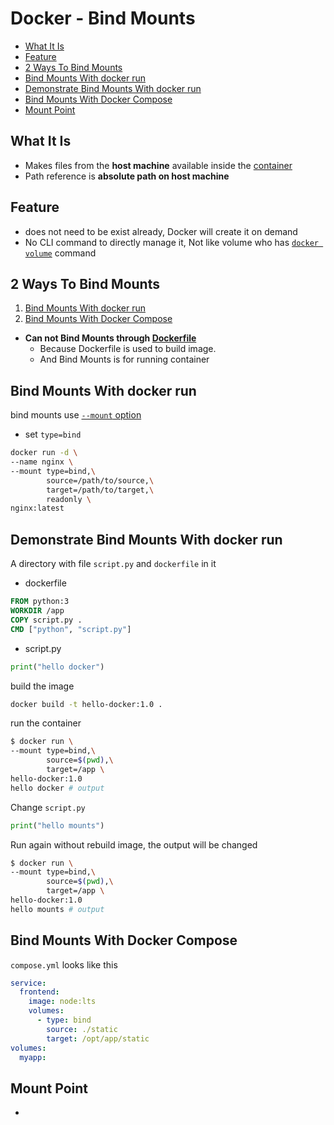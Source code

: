 # Docker - Bind Mounts

* [What It Is](#what-it-is)
* [Feature](#feature)
* [2 Ways To Bind Mounts](#2-ways-to-bind-mounts)
* [Bind Mounts With docker run](#bind-mounts-with-docker-run)
* [Demonstrate Bind Mounts With docker run](#demonstrate-bind-mounts-with-docker-run)
* [Bind Mounts With Docker Compose](#bind-mounts-with-docker-compose)
* [Mount Point](#mount-point)

## What It Is

- Makes files from the **host machine** available inside the [container]()
- Path reference is **absolute path on host machine**

## Feature

- does not need to be exist already, Docker will create it on demand
- No CLI command to directly manage it, Not like volume who has [`docker volume`](docker-volume.md) command

## 2 Ways To Bind Mounts

1. [Bind Mounts With docker run](#bind-mounts-with-docker-run)
2. [Bind Mounts With Docker Compose](#bind-mounts-with-docker-compose)

- **Can not Bind Mounts through [Dockerfile](docker-dockerfile.md)**
  - Because Dockerfile is used to build image.
  - And Bind Mounts is for running container

## Bind Mounts With docker run

bind mounts use [`--mount` option](docker-command-run.md#--mount)

- set `type=bind`

```sh
docker run -d \
--name nginx \
--mount type=bind,\
        source=/path/to/source,\
        target=/path/to/target,\
        readonly \
nginx:latest
```

## Demonstrate Bind Mounts With docker run

A directory with file `script.py` and `dockerfile` in it

- dockerfile

```dockerfile
FROM python:3
WORKDIR /app
COPY script.py .
CMD ["python", "script.py"]
```

- script.py

```py
print("hello docker")
```

build the image

```sh
docker build -t hello-docker:1.0 .
```

run the container 

```sh
$ docker run \
--mount type=bind,\
        source=$(pwd),\
        target=/app \
hello-docker:1.0
hello docker # output
```

Change `script.py` 

```py
print("hello mounts")
```

Run again without rebuild image, the output will be changed

```sh
$ docker run \
--mount type=bind,\
        source=$(pwd),\
        target=/app \
hello-docker:1.0
hello mounts # output
```

## Bind Mounts With Docker Compose

`compose.yml` looks like this

```yml
service:
  frontend:
    image: node:lts
    volumes:
      - type: bind
        source: ./static
        target: /opt/app/static
volumes:
  myapp:
```

## Mount Point

- 



